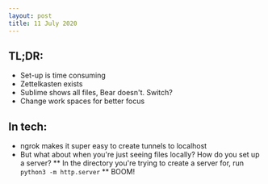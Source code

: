 ```yaml
---
layout: post
title: 11 July 2020
---
```

## TL;DR:
* Set-up is time consuming
* Zettelkasten exists
* Sublime shows all files, Bear doesn't. Switch?
* Change work spaces for better focus

## In tech:
* ngrok makes it super easy to create tunnels to localhost
* But what about when you're just seeing files locally? How do you set up a server?
** In the directory you're trying to create a server for, run `python3 -m http.server`
** BOOM!

